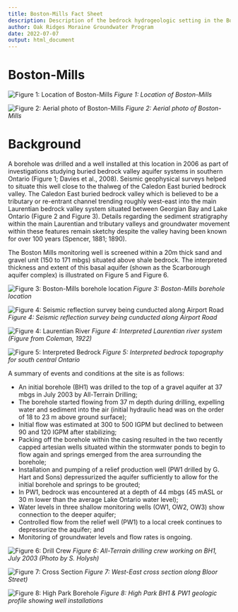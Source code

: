 ```yaml
---
title: Boston-Mills Fact Sheet
description: Description of the bedrock hydrogeologic setting in the Boston-Mills Area (Caledon East bedrock valley)
author: Oak Ridges Moraine Groundwater Program
date: 2022-07-07
output: html_document
---
```

# Boston-Mills
![*Figure 1: Location of Boston-Mills*](https://github.com/OWRC/Boston-Mills/blob/main/Images/boston%20mill%20cover.png)
_Figure 1: Location of Boston-Mills_

![*Figure 2: Aerial photo of Boston-Mills*](https://github.com/OWRC/Boston-Mills/blob/main/Images/boston%20aerial.jpg)
_Figure 2: Aerial photo of Boston-Mills_

# Background

A borehole was drilled and a well installed at this location in 2006 as part of investigations studying buried bedrock valley aquifer systems in southern Ontario (Figure 1; Davies et al., 2008).  Seismic geophysical surveys helped to situate this well close to the thalweg of the Caledon East buried bedrock valley.  The Caledon East buried bedrock valley which is believed to be a tributary or re-entrant channel trending roughly west-east into the main Laurentian bedrock valley system situated between Georgian Bay and Lake Ontario (Figure 2 and Figure 3).  Details regarding the sediment stratigraphy within the main Laurentian and tributary valleys and groundwater movement within these features remain sketchy despite the valley having been known for over 100 years (Spencer, 1881; 1890).

The Boston Mills monitoring well is screened within a 20m thick sand and gravel unit (150 to 171 mbgs) situated above shale bedrock.  The interpreted thickness and extent of this basal aquifer (shown as the Scarborough aquifer complex) is illustrated on Figure 5 and Figure 6.

![*Figure 3: Boston-Mills borehole location*](https://github.com/OWRC/Boston-Mills/blob/main/Images/boston%201.png)
_Figure 3: Boston-Mills borehole location_

![*Figure 4: Seismic reflection survey being cunducted along Airport Road*](https://github.com/OWRC/Boston-Mills/blob/main/Images/boston%20seismic.jpg)
_Figure 4: Seismic reflection survey being cunducted along Airport Road_

![*Figure 4: Laurentian River*](https://raw.githubusercontent.com/OWRC/HighPark/main/images/figure4Laurentianriver.webp)
_Figure 4: Interpreted Laurentian river system (Figure from Coleman, 1922)_

![*Figure 5: Interpreted Bedrock*](https://raw.githubusercontent.com/OWRC/HighPark/main/images/figure5bedrocktop.webp)
_Figure 5: Interpreted bedrock topography for south central Ontario_

A summary of events and conditions at the site is as follows:
- An initial borehole (BH1) was drilled to the top of a gravel aquifer at 37 mbgs in July 2003 by All-Terrain Drilling;
- The borehole started flowing from 37 m depth during drilling, expelling water and sediment into the air (initial hydraulic head was on the order of 18 to 23 m above ground surface);
- Initial flow was estimated at 300 to 500 IGPM but declined to between 90 and 120 IGPM after stabilizing;
- Packing off the borehole within the casing resulted in the two recently capped artesian wells situated within the stormwater ponds to begin to flow again and springs emerged from the area surrounding the borehole;
- Installation and pumping of a relief production well (PW1 drilled by G. Hart and Sons) depressurized the aquifer sufficiently to allow for the initial borehole and springs to be grouted;
- In PW1, bedrock was encountered at a depth of 44 mbgs (45 mASL or 30 m lower than the average Lake Ontario water level);
- Water levels in three shallow monitoring wells (OW1, OW2, OW3) show connection to the deeper aquifer;
- Controlled flow from the relief well (PW1) to a local creek continues to depressurize the aquifer; and
- Monitoring of groundwater levels and flow rates is ongoing.

![*Figure 6: Drill Crew*](https://raw.githubusercontent.com/OWRC/HighPark/main/images/figure6drillcrew.webp)
_Figure 6: All-Terrain drilling crew working on BH1, July 2003 (Photo by S. Holysh)_

![*Figure 7: Cross Section*](https://raw.githubusercontent.com/OWRC/HighPark/main/images/figure7webloorcrosssection.webp)
_Figure 7: West-East cross section along Bloor Street)_

![*Figure 8: High Park Borehole*](https://raw.githubusercontent.com/OWRC/HighPark/main/images/figure8highparkbh.webp)
_Figure 8: High Park BH1 & PW1 geologic profile showing well installations_


